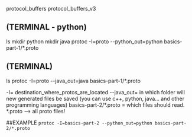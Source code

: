 protocol_buffers
protocol_buffers_v3

## (TERMINAL - python)
ls
mkdir python
mkdir java
protoc -I=proto --python_out=python basics-part-1/*.proto
## (TERMINAL)
ls
protoc -I=proto --java_out=java basics-part-1/*.proto

-I= destination_where_protos_are_located
--java_out= in which folder will new generated files be saved (you can use c++, python, java... and other programming languages)
basics-part-2/*.proto = which files should read. *.proto --> all proto files!

##EXAMPLE
```protoc -I=basics-part-2 --python_out=python basics-part-2/*.proto```


